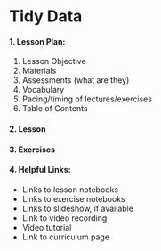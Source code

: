 # Tidy Data

#### 1. Lesson Plan:
1. Lesson Objective
2. Materials
3. Assessments (what are they)
4. Vocabulary
5. Pacing/timing of lectures/exercises
6. Table of Contents

#### 2. Lesson
#### 3. Exercises

#### 4. Helpful Links:
- Links to lesson notebooks
- Links to exercise notebooks
- Links to slideshow, if available
- Link to video recording 
- Video tutorial 
- Link to curriculum page
